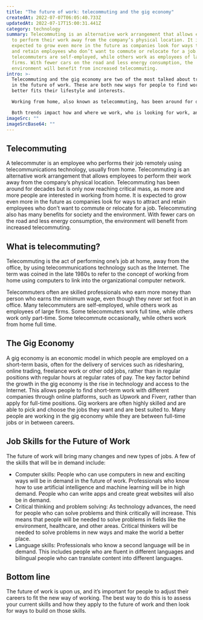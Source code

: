 ```yaml
---
title: "The future of work: telecommuting and the gig economy"
createdAt: 2022-07-07T06:05:40.733Z
updatedAt: 2022-07-17T15:00:31.441Z
category: technology
summary: Telecommuting is an alternative work arrangement that allows employees
  to perform their work away from the company’s physical location. It is
  expected to grow even more in the future as companies look for ways to attract
  and retain employees who don’t want to commute or relocate for a job. Many
  telecommuters are self-employed, while others work as employees of large
  firms. With fewer cars on the road and less energy consumption, the
  environment will benefit from increased telecommuting.
intro: >-
  Telecommuting and the gig economy are two of the most talked about trends
  in the future of work. These are both new ways for people to find work that
  better fits their lifestyle and interests.

  Working from home, also known as telecommuting, has been around for decades but was only adopted by a small group of people because it was not widely accepted or understood. In the gig economy, workers find short-term jobs with different companies instead of working as an employee with one company for a long period.

  Both trends impact how and where we work, who is looking for work, and what skills are needed to succeed in this environment. Are you ready to adapt your career in response to these trends? END
imageSrc: ""
imageSrcBase64: ""
---
```


## Telecommuting

A telecommuter is an employee who performs their job remotely using telecommunications technology, usually from home. Telecommuting is an alternative work arrangement that allows employees to perform their work away from the company’s physical location.
Telecommuting has been around for decades but is only now reaching critical mass, as more and more people are interested in working from home. It is expected to grow even more in the future as companies look for ways to attract and retain employees who don’t want to commute or relocate for a job.
Telecommuting also has many benefits for society and the environment. With fewer cars on the road and less energy consumption, the environment will benefit from increased telecommuting.

## What is telecommuting?

Telecommuting is the act of performing one’s job at home, away from the office, by using telecommunications technology such as the Internet. The term was coined in the late 1980s to refer to the concept of working from home using computers to link into the organizational computer network.

Telecommuters often are skilled professionals who earn more money than person who earns the minimum wage, even though they never set foot in an office. Many telecommuters are self-employed, while others work as employees of large firms. Some telecommuters work full time, while others work only part-time. Some telecommute occasionally, while others work from home full time.

## The Gig Economy

A gig economy is an economic model in which people are employed on a short-term basis, often for the delivery of services such as ridesharing, online trading, freelance work or other odd jobs, rather than in regular positions with regular hours at regular rates of pay.
The key factor behind the growth in the gig economy is the rise in technology and access to the Internet. This allows people to find short-term work with different companies through online platforms, such as Upwork and Fiverr, rather than apply for full-time positions.
Gig workers are often highly skilled and are able to pick and choose the jobs they want and are best suited to. Many people are working in the gig economy while they are between full-time jobs or in between careers.

## Job Skills for the Future of Work

The future of work will bring many changes and new types of jobs. A few of the skills that will be in demand include:
- Computer skills: People who can use computers in new and exciting ways will be in demand in the future of work. Professionals who know how to use artificial intelligence and machine learning will be in high demand. People who can write apps and create great websites will also be in demand.
- Critical thinking and problem solving: As technology advances, the need for people who can solve problems and think critically will increase. This means that people will be needed to solve problems in fields like the environment, healthcare, and other areas. Critical thinkers will be needed to solve problems in new ways and make the world a better place.
- Language skills: Professionals who know a second language will be in demand. This includes people who are fluent in different languages and bilingual people who can translate content into different languages.

## Bottom line

The future of work is upon us, and it’s important for people to adjust their careers to fit the new way of working. The best way to do this is to assess your current skills and how they apply to the future of work and then look for ways to build on those skills.
